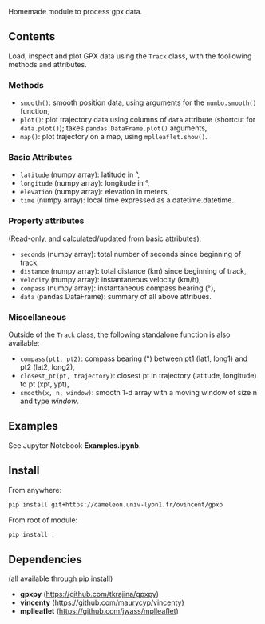 Homemade module to process gpx data.

Contents
--------

Load, inspect and plot GPX data using the `Track` class, with the foollowing methods and attributes.

### Methods

- `smooth()`: smooth position data, using arguments for the `numbo.smooth()` function,
- `plot()`: plot trajectory data using columns of `data` attribute (shortcut for `data.plot()`); takes `pandas.DataFrame.plot()` arguments,
- `map()`: plot trajectory on a map, using `mplleaflet.show()`.

### Basic Attributes

- `latitude` (numpy array): latitude in °,
- `longitude` (numpy array): longitude in °,
- `elevation` (numpy array): elevation in meters,
- `time` (numpy array): local time expressed as a datetime.datetime.

### Property attributes

(Read-only, and calculated/updated from basic attributes),
- `seconds` (numpy array): total number of seconds since beginning of track,
- `distance` (numpy array): total distance (km) since beginning of track,
- `velocity` (numpy array): instantaneous velocity (km/h),
- `compass` (numpy array): instantaneous compass bearing (°),
- `data` (pandas DataFrame): summary of all above attribues.

### Miscellaneous

Outside of the `Track` class, the following standalone function is also available:
- `compass(pt1, pt2)`: compass bearing (°) between pt1 (lat1, long1) and pt2 (lat2, long2),
- `closest_pt(pt, trajectory)`: closest pt in trajectory (latitude, longitude) to pt (xpt, ypt),
- `smooth(x, n, window)`: smooth 1-d array with a moving window of size n and type *window*.

Examples
--------

See Jupyter Notebook **Examples.ipynb**.


Install
-------

From anywhere:
```bash
pip install git+https://cameleon.univ-lyon1.fr/ovincent/gpxo
```

From root of module:
```bash
pip install .
```

Dependencies
------------
(all available through pip install)
- **gpxpy** (https://github.com/tkrajina/gpxpy)
- **vincenty** (https://github.com/maurycyp/vincenty)
- **mplleaflet** (https://github.com/jwass/mplleaflet)
